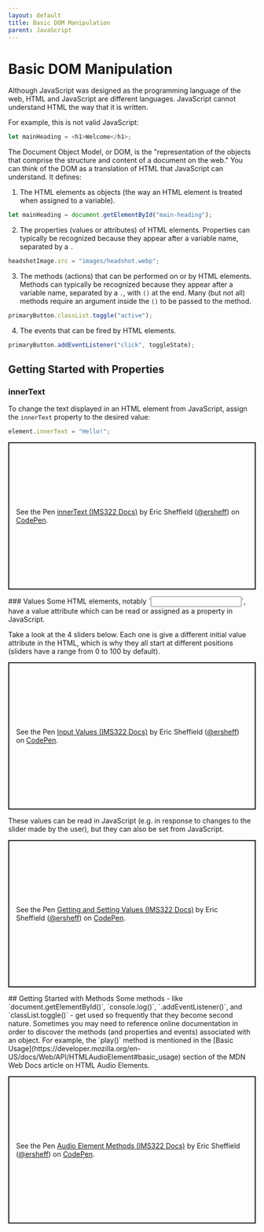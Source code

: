 ```yaml
---
layout: default
title: Basic DOM Manipulation
parent: JavaScript
---
```

# Basic DOM Manipulation
Although JavaScript was designed as the programming language of the web, HTML and JavaScript are different languages. JavaScript cannot understand HTML the way that it is written.

For example, this is not valid JavaScript:
```js
let mainHeading = <h1>Welcome</h1>;
```

The Document Object Model, or DOM, is the "representation of the objects that comprise the structure and content of a document on the web." You can think of the DOM as a translation of HTML that JavaScript can understand. It defines:

1. The HTML elements as objects (the way an HTML element is treated when assigned to a variable).
```js
let mainHeading = document.getElementById("main-heading");
```
  2. The properties (values or attributes) of HTML elements. Properties can typically be recognized because they appear after a variable name, separated by a `.`
```js
headshotImage.src = "images/headshot.webp";
```
3. The methods (actions) that can be performed on or by HTML elements. Methods can typically be recognized because they appear after a variable name, separated by a `.`, with `()` at the end. Many (but not all) methods require an argument inside the `()` to be passed to the method.
```js
primaryButton.classList.toggle("active");
```
4. The events that can be fired by HTML elements.
```js
primaryButton.addEventListener("click", toggleState);
```

## Getting Started with Properties
### innerText
To change the text displayed in an HTML element from JavaScript, assign the `innerText` property to the desired value:
```js
element.innerText = "Hello!";
```
<p class="codepen" data-height="300" data-default-tab="html,result" data-slug-hash="poGMYEX" data-editable="true" data-user="ersheff" style="height: 300px; box-sizing: border-box; display: flex; align-items: center; justify-content: center; border: 2px solid; margin: 1em 0; padding: 1em;">
  <span>See the Pen <a href="https://codepen.io/ersheff/pen/poGMYEX">
  innerText (IMS322 Docs)</a> by Eric Sheffield (<a href="https://codepen.io/ersheff">@ersheff</a>)
  on <a href="https://codepen.io">CodePen</a>.</span>
</p>
### Values
Some HTML elements, notably `<input>`, have a value attribute which can be read or assigned as a property in JavaScript.

Take a look at the 4 sliders below. Each one is give a different initial value attribute in the HTML, which is why they all start at different positions (sliders have a range from 0 to 100 by default).
<p class="codepen" data-height="300" data-default-tab="html,result" data-slug-hash="OJdKqbw" data-editable="true" data-user="ersheff" style="height: 300px; box-sizing: border-box; display: flex; align-items: center; justify-content: center; border: 2px solid; margin: 1em 0; padding: 1em;">
  <span>See the Pen <a href="https://codepen.io/ersheff/pen/OJdKqbw">
  Input Values (IMS322 Docs)</a> by Eric Sheffield (<a href="https://codepen.io/ersheff">@ersheff</a>)
  on <a href="https://codepen.io">CodePen</a>.</span>
</p>
These values can be read in JavaScript (e.g. in response to changes to the slider made by the user), but they can also be set from JavaScript.
<p class="codepen" data-height="300" data-default-tab="html,result" data-slug-hash="abXeMBZ" data-editable="true" data-user="ersheff" style="height: 300px; box-sizing: border-box; display: flex; align-items: center; justify-content: center; border: 2px solid; margin: 1em 0; padding: 1em;">
  <span>See the Pen <a href="https://codepen.io/ersheff/pen/abXeMBZ">
  Getting and Setting Values (IMS322 Docs)</a> by Eric Sheffield (<a href="https://codepen.io/ersheff">@ersheff</a>)
  on <a href="https://codepen.io">CodePen</a>.</span>
</p>
## Getting Started with Methods
  Some methods - like `document.getElementById()`, `console.log()`, `.addEventListener()`, and `classList.toggle()` - get used so frequently that they become second nature. Sometimes you may need to reference online documentation in order to discover the methods (and properties and events) associated with an object. For example, the `play()` method is mentioned in the [Basic Usage](https://developer.mozilla.org/en-US/docs/Web/API/HTMLAudioElement#basic_usage) section of the MDN Web Docs article on HTML Audio Elements.
<p class="codepen" data-height="300" data-default-tab="html,result" data-slug-hash="vYPGjPy" data-editable="true" data-user="ersheff" style="height: 300px; box-sizing: border-box; display: flex; align-items: center; justify-content: center; border: 2px solid; margin: 1em 0; padding: 1em;">
  <span>See the Pen <a href="https://codepen.io/ersheff/pen/vYPGjPy">
  Audio Element Methods (IMS322 Docs)</a> by Eric Sheffield (<a href="https://codepen.io/ersheff">@ersheff</a>)
  on <a href="https://codepen.io">CodePen</a>.</span>
</p>
<script async src="https://cpwebassets.codepen.io/assets/embed/ei.js"></script>